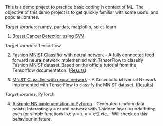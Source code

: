 This is a demo project to practice basic coding in context of ML. The objective of this demo project is to get
quickly familiar with some useful and popular libraries.

*Target libraries*: numpy, pandas, matplotlib, scikit-learn
1. [Breast Cancer Detection using SVM](cancer_detection.py)

*Target libraries*: Tensorflow

2. [Fashion MNIST Classifier with neural network](fashion_mnist_classifier.py) - A fully connected feed forward neural network implemented with TensorFlow to classify Fashion MNIST dataset. Based on the official tutorial from the Tensorflow documentation. ([Results](FASHION_MNIST_RESULT_SAMPLE_OUTPUT.JPG))

3. [MNIST Classifier with neural network](mnist.py) - A Convolutional Neural Network implemented with TensorFlow to classify the MNIST dataset. ([Results](DL_models/MNIST_RESULT_SAMPLE_OUTPUT.JPG))

*Target libraries*: PyTorch

4. [A simple NN implementation in PyTorch](simple_nn_regression.py) - Generated random data points; Interestingly a neural network with 1-hidden layer is underfitting even for simple functions like y = x, y = x^2 etc... Will check on this behaviour in future.
